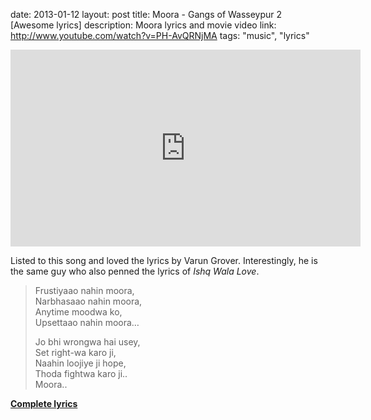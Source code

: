 date: 2013-01-12
layout: post
title: Moora - Gangs of Wasseypur 2 [Awesome lyrics]
description: Moora lyrics and movie video
link: http://www.youtube.com/watch?v=PH-AvQRNjMA
tags: "music", "lyrics"

<iframe width="560" height="315" src="http://www.youtube.com/embed/PH-AvQRNjMA" frameborder="0" allowfullscreen></iframe>

Listed to this song and loved the lyrics by Varun Grover. Interestingly, he is the same guy who also penned the lyrics of *Ishq Wala Love*.

> Frustiyaao nahin moora,  
> Narbhasaao nahin moora,  
> Anytime moodwa ko,  
> Upsettaao nahin moora…  
> 
> Jo bhi wrongwa hai usey,  
> Set right-wa karo ji,  
> Naahin loojiye ji hope,  
> Thoda fightwa karo ji..  
> Moora..

**[Complete lyrics][lyrics]**

[lyrics]: http://www.bollymeaning.com/2012/07/moora-lyrics-meaning-translation.html